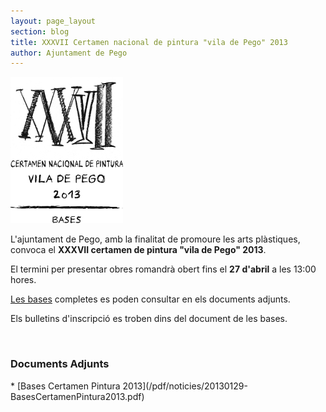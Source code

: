 ```yaml
---
layout: page_layout
section: blog
title: XXXVII Certamen nacional de pintura "vila de Pego" 2013
author: Ajuntament de Pego
---
```

<div class="inline-image">
    <img src="/images/news/20130129-XXXVIICertamenPinturaVilaPego2013.png" alt="Cartell XXXVII certamen de pintura">
</div>

L'ajuntament de Pego, amb la finalitat de promoure les arts plàstiques, convoca el **XXXVII certamen de pintura "vila de Pego" 2013**.

El termini per presentar obres romandrà obert fins el **27 d'abril** a les 13:00 hores.

[Les bases](/pdf/noticies/20130129-BasesCertamenPintura2013.pdf) completes es poden consultar en els documents adjunts.

Els bulletins d'inscripció es troben dins del document de les bases.

<div style="clear:both">&nbsp;</div>

### Documents Adjunts
<div class="impressos" markdown="1">
* [Bases Certamen Pintura 2013](/pdf/noticies/20130129-BasesCertamenPintura2013.pdf)
</div>